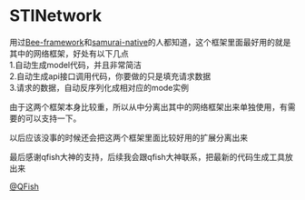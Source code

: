 # STINetwork
用过<a href="https://github.com/gavinkwoe/BeeFramework">Bee-framework</a>和<a href="https://github.com/hackers-painters/samurai-native">samurai-native</a>的人都知道，这个框架里面最好用的就是其中的网络框架，好处有以下几点</br>
1.自动生成model代码，并且非常简洁</br>
2.自动生成api接口调用代码，你要做的只是填充请求数据</br>
3.请求的数据，自动反序列化成相对应的mode实例</br>

由于这两个框架本身比较重，所以从中分离出其中的网络框架出来单独使用，有需要的可以支持一下。

以后应该没事的时候还会把这两个框架里面比较好用的扩展分离出来

最后感谢qfish大神的支持，后续我会跟qfish大神联系，把最新的代码生成工具放出来

<a href="https://github.com/qfish">@QFish</a>
